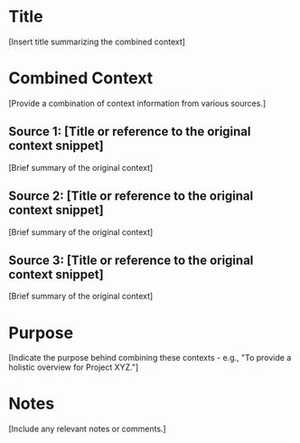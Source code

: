 # Title
[Insert title summarizing the combined context]

# Combined Context
[Provide a combination of context information from various sources.]

## Source 1: [Title or reference to the original context snippet]
[Brief summary of the original context]

## Source 2: [Title or reference to the original context snippet]
[Brief summary of the original context]

## Source 3: [Title or reference to the original context snippet]
[Brief summary of the original context]

# Purpose
[Indicate the purpose behind combining these contexts - e.g., "To provide a holistic overview for Project XYZ."]

# Notes
[Include any relevant notes or comments.]
